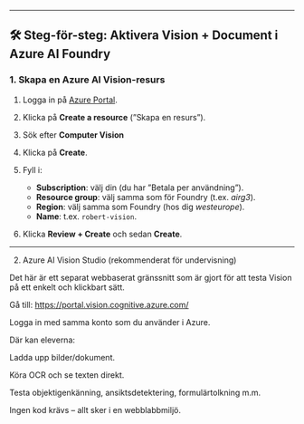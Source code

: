 
---

## 🛠 Steg-för-steg: Aktivera Vision + Document i Azure AI Foundry

### 1. Skapa en **Azure AI Vision-resurs**

1. Logga in på [Azure Portal](https://portal.azure.com).
2. Klicka på **Create a resource** (”Skapa en resurs”).
3. Sök efter **Computer Vision**
4. Klicka på **Create**.
5. Fyll i:

   * **Subscription**: välj din (du har ”Betala per användning”).
   * **Resource group**: välj samma som för Foundry (t.ex. *airg3*).
   * **Region**: välj samma som Foundry (hos dig *westeurope*).
   * **Name**: t.ex. `robert-vision`.
6. Klicka **Review + Create** och sedan **Create**.

---

2. Azure AI Vision Studio (rekommenderat för undervisning)

Det här är ett separat webbaserat gränssnitt som är gjort för att testa Vision på ett enkelt och klickbart sätt.

Gå till: https://portal.vision.cognitive.azure.com/

Logga in med samma konto som du använder i Azure.

Där kan eleverna:

Ladda upp bilder/dokument.

Köra OCR och se texten direkt.

Testa objektigenkänning, ansiktsdetektering, formulärtolkning m.m.

Ingen kod krävs – allt sker i en webblabbmiljö.

